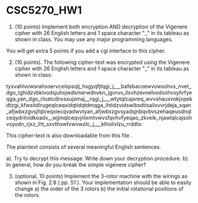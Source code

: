 # CSC5270_HW1
1. (10 points) Implement both encryption AND decryption of the Vigenere cipher with 26 English letters and 1 space character "_" in its tableau as shown in class. You may use any major programming languages.

You will get extra 5 points if you add a cgi interface to this cipher.

2. (10 points). The following cipher-text was encrypted using the Vigenere cipher with 26 English letters and 1 space character "_" in its tableau as shown in class:

tyxvahlvowsrahsoervceispsqlj_hxgyqfjtqgi_j___bafebacoewvowsohvs_nvet_dgo_tghidzvbklvodsjuhsjwdsmerwdnvkn_jgvrvv_ilxvhzevnelvodsohvsyhrfyeqga_yan_dgo_rloatcdnxsxujsmaj__rqgi_j___wtytqlcajsreq_wvvshauxvokjvpekdtzgi_kfwsitdlrugeqlceqxidqtidqtdmqga_ihtidzvidswlbsdtisailxvvrjdeja_sqan_afjwbxzgvsjfqlceqxiecqvadwvtyan_afjwbxzgvsyadsjnbqvbvszehaqeusdnqlceqydrilvidkoadv__wjjmqlceqvjnlxmtvwvsfqvhvfyeqao_zkveik_njawlqlcajsohvsyodn_rjxz_iht_sxvthxwtvwvwzlc_j___klhoilvlzu_rrddto

This cipher-text is also downloadable from this file .

The plaintext consists of several meaningful English sentences.

a). Try to decrypt this message. Write down your decryption procedure.
b). In general, how do you break the simple vigenere cipher?

3. (optional, 10 points) Implement the 3-rotor machine with the wirings as shown in Fig. 2.8 ( pp. 51 ). Your implementation should be able to easily change a) the order of the 3 rotors b) the initial rotational positions of the rotors.